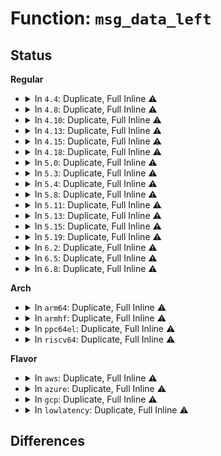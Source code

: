 # Function: <code>msg_data_left</code>

## Status
<b>Regular</b>
<ul>
<li>
<details>
<summary>In <code>4.4</code>: Duplicate, Full Inline ⚠️</summary>

**Collision:** Static Duplication

**Inline:** Full

**Transformation:** False

**Instances:**

```
In net/socket.c (0)
Location: include/linux/socket.h:142
Inline: True
```
```
In net/core/datagram.c (0)
Location: include/linux/socket.h:142
Inline: True
```
```
In net/ipv4/tcp.c (0)
Location: include/linux/socket.h:142
Inline: True
```
</details>
</li>
<li>
<details>
<summary>In <code>4.8</code>: Duplicate, Full Inline ⚠️</summary>

**Collision:** Static Duplication

**Inline:** Full

**Transformation:** False

**Instances:**

```
In net/socket.c (0)
Location: include/linux/socket.h:142
Inline: True
```
```
In net/core/datagram.c (0)
Location: include/linux/socket.h:142
Inline: True
```
```
In net/ipv4/tcp.c (0)
Location: include/linux/socket.h:142
Inline: True
```
</details>
</li>
<li>
<details>
<summary>In <code>4.10</code>: Duplicate, Full Inline ⚠️</summary>

**Collision:** Static Duplication

**Inline:** Full

**Transformation:** False

**Instances:**

```
In net/socket.c (0)
Location: include/linux/socket.h:142
Inline: True
```
```
In net/core/datagram.c (0)
Location: include/linux/socket.h:142
Inline: True
```
```
In net/ipv4/tcp.c (0)
Location: include/linux/socket.h:142
Inline: True
```
</details>
</li>
<li>
<details>
<summary>In <code>4.13</code>: Duplicate, Full Inline ⚠️</summary>

**Collision:** Static Duplication

**Inline:** Full

**Transformation:** False

**Instances:**

```
In net/socket.c (0)
Location: include/linux/socket.h:142
Inline: True
```
```
In net/core/datagram.c (0)
Location: include/linux/socket.h:142
Inline: True
```
```
In net/ipv4/tcp.c (0)
Location: include/linux/socket.h:142
Inline: True
```
</details>
</li>
<li>
<details>
<summary>In <code>4.15</code>: Duplicate, Full Inline ⚠️</summary>

**Collision:** Static Duplication

**Inline:** Full

**Transformation:** False

**Instances:**

```
In net/socket.c (0)
Location: include/linux/socket.h:143
Inline: True
```
```
In net/core/datagram.c (0)
Location: include/linux/socket.h:143
Inline: True
```
```
In net/ipv4/tcp.c (ffffffff818a4c47)
Location: include/linux/socket.h:143
Inline: True
Inline callers:
  - net/ipv4/tcp.c:tcp_sendmsg_locked
```
</details>
</li>
<li>
<details>
<summary>In <code>4.18</code>: Duplicate, Full Inline ⚠️</summary>

**Collision:** Static Duplication

**Inline:** Full

**Transformation:** False

**Instances:**

```
In kernel/bpf/sockmap.c (ffffffff811cfa89)
Location: include/linux/socket.h:143
Inline: True
Inline callers:
  - kernel/bpf/sockmap.c:bpf_tcp_sendmsg
```
```
In net/socket.c (ffffffff8187384f)
Location: include/linux/socket.h:143
Inline: True
Inline callers:
  - net/socket.c:__sys_sendmmsg
  - net/socket.c:___sys_sendmsg
  - net/socket.c:kernel_sendmsg_locked
  - net/socket.c:sock_sendmsg
  - net/socket.c:sock_sendmsg
```
```
In net/core/datagram.c (ffffffff81884068)
Location: include/linux/socket.h:143
Inline: True
Inline callers:
  - net/core/datagram.c:skb_copy_and_csum_datagram_msg
```
```
In net/ipv4/tcp.c (ffffffff818fa50a)
Location: include/linux/socket.h:143
Inline: True
Inline callers:
  - net/ipv4/tcp.c:tcp_sendmsg_locked
```
</details>
</li>
<li>
<details>
<summary>In <code>5.0</code>: Duplicate, Full Inline ⚠️</summary>

**Collision:** Static Duplication

**Inline:** Full

**Transformation:** False

**Instances:**

```
In net/socket.c (ffffffff8189419f)
Location: include/linux/socket.h:143
Inline: True
Inline callers:
  - net/socket.c:__sys_sendmmsg
  - net/socket.c:___sys_sendmsg
  - net/socket.c:kernel_sendmsg_locked
  - net/socket.c:sock_sendmsg
  - net/socket.c:sock_sendmsg
```
```
In net/core/datagram.c (ffffffff818a50c9)
Location: include/linux/socket.h:143
Inline: True
Inline callers:
  - net/core/datagram.c:skb_copy_and_csum_datagram_msg
```
```
In net/ipv4/tcp.c (ffffffff81928444)
Location: include/linux/socket.h:143
Inline: True
Inline callers:
  - net/ipv4/tcp.c:tcp_sendmsg_locked
```
```
In net/ipv4/tcp_bpf.c (ffffffff819779e6)
Location: include/linux/socket.h:143
Inline: True
Inline callers:
  - net/ipv4/tcp_bpf.c:tcp_bpf_sendmsg
```
</details>
</li>
<li>
<details>
<summary>In <code>5.3</code>: Duplicate, Full Inline ⚠️</summary>

**Collision:** Static Duplication

**Inline:** Full

**Transformation:** False

**Instances:**

```
In net/socket.c (ffffffff818de50b)
Location: include/linux/socket.h:144
Inline: True
Inline callers:
  - net/socket.c:__sys_sendmmsg
  - net/socket.c:sock_recvmsg
  - net/socket.c:kernel_sendmsg_locked
  - net/socket.c:sock_sendmsg
```
```
In net/core/datagram.c (ffffffff818efc4a)
Location: include/linux/socket.h:144
Inline: True
Inline callers:
  - net/core/datagram.c:skb_copy_and_csum_datagram_msg
```
```
In net/ipv4/tcp.c (ffffffff8198b328)
Location: include/linux/socket.h:144
Inline: True
Inline callers:
  - net/ipv4/tcp.c:tcp_sendmsg_locked
  - net/ipv4/tcp.c:tcp_sendmsg_locked
  - net/ipv4/tcp.c:tcp_sendmsg_locked
```
```
In net/ipv4/tcp_bpf.c (ffffffff819e14dd)
Location: include/linux/socket.h:144
Inline: True
Inline callers:
  - net/ipv4/tcp_bpf.c:tcp_bpf_sendmsg
```
</details>
</li>
<li>
<details>
<summary>In <code>5.4</code>: Duplicate, Full Inline ⚠️</summary>

**Collision:** Static Duplication

**Inline:** Full

**Transformation:** False

**Instances:**

```
In net/socket.c (ffffffff8191060b)
Location: include/linux/socket.h:144
Inline: True
Inline callers:
  - net/socket.c:__sys_sendmmsg
  - net/socket.c:sock_recvmsg
  - net/socket.c:kernel_sendmsg_locked
  - net/socket.c:sock_sendmsg
```
```
In net/core/datagram.c (ffffffff81921c6a)
Location: include/linux/socket.h:144
Inline: True
Inline callers:
  - net/core/datagram.c:skb_copy_and_csum_datagram_msg
```
```
In net/ipv4/tcp.c (ffffffff819c1b99)
Location: include/linux/socket.h:144
Inline: True
Inline callers:
  - net/ipv4/tcp.c:tcp_sendmsg_locked
  - net/ipv4/tcp.c:tcp_sendmsg_locked
  - net/ipv4/tcp.c:tcp_sendmsg_locked
```
```
In net/ipv4/tcp_bpf.c (ffffffff81a1829d)
Location: include/linux/socket.h:144
Inline: True
Inline callers:
  - net/ipv4/tcp_bpf.c:tcp_bpf_sendmsg
```
</details>
</li>
<li>
<details>
<summary>In <code>5.8</code>: Duplicate, Full Inline ⚠️</summary>

**Collision:** Static Duplication

**Inline:** Full

**Transformation:** False

**Instances:**

```
In net/socket.c (ffffffff819df921)
Location: include/linux/socket.h:157
Inline: True
Inline callers:
  - net/socket.c:____sys_recvmsg
  - net/socket.c:__sys_sendmmsg
  - net/socket.c:____sys_sendmsg
  - net/socket.c:sock_recvmsg
  - net/socket.c:sock_recvmsg
  - net/socket.c:kernel_sendmsg_locked
  - net/socket.c:sock_sendmsg
  - net/socket.c:sock_sendmsg
```
```
In net/core/datagram.c (ffffffff819f598a)
Location: include/linux/socket.h:157
Inline: True
Inline callers:
  - net/core/datagram.c:skb_copy_and_csum_datagram_msg
```
```
In net/ipv4/tcp.c (ffffffff81aad3d7)
Location: include/linux/socket.h:157
Inline: True
Inline callers:
  - net/ipv4/tcp.c:tcp_sendmsg_locked
  - net/ipv4/tcp.c:tcp_sendmsg_locked
  - net/ipv4/tcp.c:tcp_sendmsg_locked
```
```
In net/ipv4/tcp_bpf.c (ffffffff81b0960c)
Location: include/linux/socket.h:157
Inline: True
Inline callers:
  - net/ipv4/tcp_bpf.c:tcp_bpf_sendmsg
```
```
In net/mptcp/protocol.c (ffffffff81bad170)
Location: include/linux/socket.h:157
Inline: True
Inline callers:
  - net/mptcp/protocol.c:mptcp_sendmsg
  - net/mptcp/protocol.c:mptcp_sendmsg
```
</details>
</li>
<li>
<details>
<summary>In <code>5.11</code>: Duplicate, Full Inline ⚠️</summary>

**Collision:** Static Duplication

**Inline:** Full

**Transformation:** False

**Instances:**

```
In net/socket.c (ffffffff819df126)
Location: include/linux/socket.h:158
Inline: True
Inline callers:
  - net/socket.c:____sys_recvmsg
  - net/socket.c:__sys_sendmmsg
  - net/socket.c:____sys_sendmsg
  - net/socket.c:sock_recvmsg
  - net/socket.c:sock_recvmsg
  - net/socket.c:kernel_sendmsg_locked
  - net/socket.c:sock_sendmsg
  - net/socket.c:sock_sendmsg
```
```
In net/core/datagram.c (ffffffff819f543a)
Location: include/linux/socket.h:158
Inline: True
Inline callers:
  - net/core/datagram.c:skb_copy_and_csum_datagram_msg
```
```
In net/ipv4/tcp.c (ffffffff81ab47a7)
Location: include/linux/socket.h:158
Inline: True
Inline callers:
  - net/ipv4/tcp.c:tcp_sendmsg_locked
  - net/ipv4/tcp.c:tcp_sendmsg_locked
  - net/ipv4/tcp.c:tcp_sendmsg_locked
```
```
In net/ipv4/tcp_bpf.c (ffffffff81b17786)
Location: include/linux/socket.h:158
Inline: True
Inline callers:
  - net/ipv4/tcp_bpf.c:tcp_bpf_sendmsg
```
```
In net/mptcp/protocol.c (ffffffff81bbfb38)
Location: include/linux/socket.h:158
Inline: True
Inline callers:
  - net/mptcp/protocol.c:mptcp_sendmsg
  - net/mptcp/protocol.c:mptcp_sendmsg
```
</details>
</li>
<li>
<details>
<summary>In <code>5.13</code>: Duplicate, Full Inline ⚠️</summary>

**Collision:** Static Duplication

**Inline:** Full

**Transformation:** False

**Instances:**

```
In net/socket.c (ffffffff819c502b)
Location: include/linux/socket.h:158
Inline: True
Inline callers:
  - net/socket.c:____sys_recvmsg
  - net/socket.c:__sys_sendmmsg
  - net/socket.c:____sys_sendmsg
  - net/socket.c:sock_recvmsg
  - net/socket.c:sock_recvmsg
  - net/socket.c:kernel_sendmsg_locked
  - net/socket.c:sock_sendmsg
  - net/socket.c:sock_sendmsg
```
```
In net/core/datagram.c (ffffffff819db5da)
Location: include/linux/socket.h:158
Inline: True
Inline callers:
  - net/core/datagram.c:skb_copy_and_csum_datagram_msg
```
```
In net/ipv4/tcp.c (ffffffff81a9f90a)
Location: include/linux/socket.h:158
Inline: True
Inline callers:
  - net/ipv4/tcp.c:tcp_sendmsg_locked
  - net/ipv4/tcp.c:tcp_sendmsg_locked
  - net/ipv4/tcp.c:tcp_sendmsg_locked
```
```
In net/ipv4/tcp_bpf.c (ffffffff81b05364)
Location: include/linux/socket.h:158
Inline: True
Inline callers:
  - net/ipv4/tcp_bpf.c:tcp_bpf_sendmsg
```
```
In net/mptcp/protocol.c (ffffffff81baf71c)
Location: include/linux/socket.h:158
Inline: True
Inline callers:
  - net/mptcp/protocol.c:mptcp_sendmsg
  - net/mptcp/protocol.c:mptcp_sendmsg
```
</details>
</li>
<li>
<details>
<summary>In <code>5.15</code>: Duplicate, Full Inline ⚠️</summary>

**Collision:** Static Duplication

**Inline:** Full

**Transformation:** False

**Instances:**

```
In net/socket.c (ffffffff81a7455b)
Location: include/linux/socket.h:158
Inline: True
Inline callers:
  - net/socket.c:____sys_recvmsg
  - net/socket.c:__sys_sendmmsg
  - net/socket.c:____sys_sendmsg
  - net/socket.c:sock_recvmsg
  - net/socket.c:sock_recvmsg
  - net/socket.c:kernel_sendmsg_locked
  - net/socket.c:sock_sendmsg
  - net/socket.c:sock_sendmsg
```
```
In net/core/datagram.c (ffffffff81a8ae4a)
Location: include/linux/socket.h:158
Inline: True
Inline callers:
  - net/core/datagram.c:skb_copy_and_csum_datagram_msg
```
```
In net/ipv4/tcp.c (ffffffff81b5b6c3)
Location: include/linux/socket.h:158
Inline: True
Inline callers:
  - net/ipv4/tcp.c:tcp_sendmsg_locked
  - net/ipv4/tcp.c:tcp_sendmsg_locked
  - net/ipv4/tcp.c:tcp_sendmsg_locked
```
```
In net/ipv4/tcp_bpf.c (ffffffff81bc7c6e)
Location: include/linux/socket.h:158
Inline: True
Inline callers:
  - net/ipv4/tcp_bpf.c:tcp_bpf_sendmsg
```
```
In net/mptcp/protocol.c (ffffffff81c7d3cd)
Location: include/linux/socket.h:158
Inline: True
Inline callers:
  - net/mptcp/protocol.c:mptcp_sendmsg
  - net/mptcp/protocol.c:mptcp_sendmsg
```
</details>
</li>
<li>
<details>
<summary>In <code>5.19</code>: Duplicate, Full Inline ⚠️</summary>

**Collision:** Static Duplication

**Inline:** Full

**Transformation:** False

**Instances:**

```
In net/socket.c (ffffffff81be731d)
Location: include/linux/socket.h:162
Inline: True
Inline callers:
  - net/socket.c:____sys_recvmsg
  - net/socket.c:__sys_sendmmsg
  - net/socket.c:____sys_sendmsg
  - net/socket.c:sock_recvmsg
  - net/socket.c:sock_recvmsg
  - net/socket.c:kernel_sendmsg_locked
  - net/socket.c:sock_sendmsg
  - net/socket.c:sock_sendmsg
```
```
In net/core/datagram.c (ffffffff81c004ab)
Location: include/linux/socket.h:162
Inline: True
Inline callers:
  - net/core/datagram.c:skb_copy_and_csum_datagram_msg
```
```
In net/ipv4/tcp.c (ffffffff81cea86c)
Location: include/linux/socket.h:162
Inline: True
Inline callers:
  - net/ipv4/tcp.c:tcp_sendmsg_locked
  - net/ipv4/tcp.c:tcp_sendmsg_locked
  - net/ipv4/tcp.c:tcp_sendmsg_locked
```
```
In net/ipv4/tcp_bpf.c (ffffffff81d5d22e)
Location: include/linux/socket.h:162
Inline: True
Inline callers:
  - net/ipv4/tcp_bpf.c:tcp_bpf_sendmsg
```
```
In net/mptcp/protocol.c (ffffffff81e22a19)
Location: include/linux/socket.h:162
Inline: True
Inline callers:
  - net/mptcp/protocol.c:mptcp_sendmsg
  - net/mptcp/protocol.c:mptcp_sendmsg
```
</details>
</li>
<li>
<details>
<summary>In <code>6.2</code>: Duplicate, Full Inline ⚠️</summary>

**Collision:** Static Duplication

**Inline:** Full

**Transformation:** False

**Instances:**

```
In net/socket.c (ffffffff81d933cd)
Location: include/linux/socket.h:170
Inline: True
Inline callers:
  - net/socket.c:____sys_recvmsg
  - net/socket.c:__sys_sendmmsg
  - net/socket.c:____sys_sendmsg
  - net/socket.c:sock_recvmsg
  - net/socket.c:sock_recvmsg
  - net/socket.c:kernel_sendmsg_locked
  - net/socket.c:sock_sendmsg
  - net/socket.c:sock_sendmsg
```
```
In net/core/datagram.c (ffffffff81daf8db)
Location: include/linux/socket.h:170
Inline: True
Inline callers:
  - net/core/datagram.c:skb_copy_and_csum_datagram_msg
```
```
In net/ipv4/tcp.c (ffffffff81eae73f)
Location: include/linux/socket.h:170
Inline: True
Inline callers:
  - net/ipv4/tcp.c:tcp_sendmsg_locked
  - net/ipv4/tcp.c:tcp_sendmsg_locked
  - net/ipv4/tcp.c:tcp_sendmsg_locked
```
```
In net/ipv4/tcp_bpf.c (ffffffff81f2802e)
Location: include/linux/socket.h:170
Inline: True
Inline callers:
  - net/ipv4/tcp_bpf.c:tcp_bpf_sendmsg
```
```
In net/mptcp/protocol.c (ffffffff81ffb70e)
Location: include/linux/socket.h:170
Inline: True
Inline callers:
  - net/mptcp/protocol.c:mptcp_sendmsg
  - net/mptcp/protocol.c:mptcp_sendmsg
```
</details>
</li>
<li>
<details>
<summary>In <code>6.5</code>: Duplicate, Full Inline ⚠️</summary>

**Collision:** Static Duplication

**Inline:** Full

**Transformation:** False

**Instances:**

```
In net/socket.c (ffffffff81e01ef6)
Location: include/linux/socket.h:170
Inline: True
Inline callers:
  - net/socket.c:____sys_recvmsg
  - net/socket.c:__sys_sendmmsg
  - net/socket.c:____sys_sendmsg
  - net/socket.c:sock_write_iter
  - net/socket.c:sock_write_iter
  - net/socket.c:kernel_recvmsg
  - net/socket.c:kernel_recvmsg
  - net/socket.c:kernel_sendmsg_locked
  - net/socket.c:kernel_sendmsg
  - net/socket.c:kernel_sendmsg
```
```
In net/core/skbuff.c (ffffffff81e10c5c)
Location: include/linux/socket.h:170
Inline: True
Inline callers:
  - net/core/skbuff.c:sendmsg_locked
```
```
In net/core/datagram.c (ffffffff81e1fb4b)
Location: include/linux/socket.h:170
Inline: True
Inline callers:
  - net/core/datagram.c:skb_copy_and_csum_datagram_msg
```
```
In net/ipv4/tcp.c (ffffffff81f0c7e5)
Location: include/linux/socket.h:170
Inline: True
Inline callers:
  - net/ipv4/tcp.c:tcp_sendmsg_locked
  - net/ipv4/tcp.c:tcp_sendmsg_locked
  - net/ipv4/tcp.c:tcp_sendmsg_locked
```
```
In net/ipv4/tcp_bpf.c (ffffffff81f874b2)
Location: include/linux/socket.h:170
Inline: True
Inline callers:
  - net/ipv4/tcp_bpf.c:tcp_bpf_sendmsg
```
```
In net/mptcp/protocol.c (ffffffff82077a94)
Location: include/linux/socket.h:170
Inline: True
Inline callers:
  - net/mptcp/protocol.c:mptcp_sendmsg
  - net/mptcp/protocol.c:mptcp_sendmsg
```
</details>
</li>
<li>
<details>
<summary>In <code>6.8</code>: Duplicate, Full Inline ⚠️</summary>

**Collision:** Static Duplication

**Inline:** Full

**Transformation:** False

**Instances:**

```
In net/socket.c (ffffffff81ebe8b6)
Location: include/linux/socket.h:170
Inline: True
Inline callers:
  - net/socket.c:____sys_recvmsg
  - net/socket.c:__sys_sendmmsg
  - net/socket.c:____sys_sendmsg
  - net/socket.c:____sys_sendmsg
  - net/socket.c:__sys_sendto
  - net/socket.c:__sys_sendto
  - net/socket.c:sock_write_iter
  - net/socket.c:sock_write_iter
  - net/socket.c:kernel_recvmsg
  - net/socket.c:kernel_recvmsg
  - net/socket.c:kernel_sendmsg_locked
  - net/socket.c:sock_sendmsg
  - net/socket.c:sock_sendmsg
```
```
In net/core/skbuff.c (ffffffff81ecd78c)
Location: include/linux/socket.h:170
Inline: True
Inline callers:
  - net/core/skbuff.c:sendmsg_locked
```
```
In net/core/datagram.c (ffffffff81edd1fb)
Location: include/linux/socket.h:170
Inline: True
Inline callers:
  - net/core/datagram.c:skb_copy_and_csum_datagram_msg
```
```
In net/ipv4/tcp.c (ffffffff81fd08ca)
Location: include/linux/socket.h:170
Inline: True
Inline callers:
  - net/ipv4/tcp.c:tcp_sendmsg_locked
  - net/ipv4/tcp.c:tcp_sendmsg_locked
  - net/ipv4/tcp.c:tcp_sendmsg_locked
```
```
In net/ipv4/tcp_bpf.c (ffffffff8204eb32)
Location: include/linux/socket.h:170
Inline: True
Inline callers:
  - net/ipv4/tcp_bpf.c:tcp_bpf_sendmsg
```
```
In net/mptcp/protocol.c (ffffffff8214cb03)
Location: include/linux/socket.h:170
Inline: True
Inline callers:
  - net/mptcp/protocol.c:mptcp_sendmsg
  - net/mptcp/protocol.c:mptcp_sendmsg
```
</details>
</li>
</ul>
<b>Arch</b>
<ul>
<li>
<details>
<summary>In <code>arm64</code>: Duplicate, Full Inline ⚠️</summary>

**Collision:** Static Duplication

**Inline:** Full

**Transformation:** False

**Instances:**

```
In net/socket.c (ffff800010ba8800)
Location: include/linux/socket.h:144
Inline: True
Inline callers:
  - net/socket.c:__sys_sendmmsg
  - net/socket.c:____sys_sendmsg
  - net/socket.c:kernel_sendmsg_locked
  - net/socket.c:sock_sendmsg
  - net/socket.c:sock_sendmsg
```
```
In net/core/datagram.c (ffff800010bbc2f4)
Location: include/linux/socket.h:144
Inline: True
Inline callers:
  - net/core/datagram.c:skb_copy_and_csum_datagram_msg
```
```
In net/ipv4/tcp.c (ffff800010c749bc)
Location: include/linux/socket.h:144
Inline: True
Inline callers:
  - net/ipv4/tcp.c:tcp_sendmsg_locked
  - net/ipv4/tcp.c:tcp_sendmsg_locked
  - net/ipv4/tcp.c:tcp_sendmsg_locked
```
```
In net/ipv4/tcp_bpf.c (ffff800010cd4098)
Location: include/linux/socket.h:144
Inline: True
Inline callers:
  - net/ipv4/tcp_bpf.c:tcp_bpf_sendmsg
```
</details>
</li>
<li>
<details>
<summary>In <code>armhf</code>: Duplicate, Full Inline ⚠️</summary>

**Collision:** Static Duplication

**Inline:** Full

**Transformation:** False

**Instances:**

```
In net/socket.c (c0cc7248)
Location: include/linux/socket.h:144
Inline: True
Inline callers:
  - net/socket.c:__sys_sendmmsg
  - net/socket.c:____sys_sendmsg
  - net/socket.c:kernel_sendmsg_locked
  - net/socket.c:sock_sendmsg
  - net/socket.c:sock_sendmsg
```
```
In net/core/datagram.c (c0cd875c)
Location: include/linux/socket.h:144
Inline: True
Inline callers:
  - net/core/datagram.c:skb_copy_and_csum_datagram_msg
```
```
In net/ipv4/tcp.c (c0d83064)
Location: include/linux/socket.h:144
Inline: True
Inline callers:
  - net/ipv4/tcp.c:tcp_sendmsg_locked
  - net/ipv4/tcp.c:tcp_sendmsg_locked
  - net/ipv4/tcp.c:tcp_sendmsg_locked
```
```
In net/ipv4/tcp_bpf.c (c0dddf74)
Location: include/linux/socket.h:144
Inline: True
Inline callers:
  - net/ipv4/tcp_bpf.c:tcp_bpf_sendmsg
```
</details>
</li>
<li>
<details>
<summary>In <code>ppc64el</code>: Duplicate, Full Inline ⚠️</summary>

**Collision:** Static Duplication

**Inline:** Full

**Transformation:** False

**Instances:**

```
In net/socket.c (c000000000c7cf3c)
Location: include/linux/socket.h:144
Inline: True
Inline callers:
  - net/socket.c:__sys_sendmmsg
  - net/socket.c:____sys_sendmsg
  - net/socket.c:kernel_sendmsg_locked
  - net/socket.c:sock_sendmsg
  - net/socket.c:sock_sendmsg
```
```
In net/core/datagram.c (c000000000c955d0)
Location: include/linux/socket.h:144
Inline: True
Inline callers:
  - net/core/datagram.c:skb_copy_and_csum_datagram_msg
```
```
In net/ipv4/tcp.c (c000000000d7bd28)
Location: include/linux/socket.h:144
Inline: True
Inline callers:
  - net/ipv4/tcp.c:tcp_sendmsg_locked
  - net/ipv4/tcp.c:tcp_sendmsg_locked
  - net/ipv4/tcp.c:tcp_sendmsg_locked
```
```
In net/ipv4/tcp_bpf.c (c000000000df3560)
Location: include/linux/socket.h:144
Inline: True
Inline callers:
  - net/ipv4/tcp_bpf.c:tcp_bpf_sendmsg
```
</details>
</li>
<li>
<details>
<summary>In <code>riscv64</code>: Duplicate, Full Inline ⚠️</summary>

**Collision:** Static Duplication

**Inline:** Full

**Transformation:** False

**Instances:**

```
In net/socket.c (ffffffe00073bfe8)
Location: include/linux/socket.h:144
Inline: True
Inline callers:
  - net/socket.c:__sys_sendmmsg
  - net/socket.c:____sys_sendmsg
  - net/socket.c:kernel_sendmsg_locked
  - net/socket.c:sock_sendmsg
  - net/socket.c:sock_sendmsg
```
```
In net/core/datagram.c (ffffffe00074b04a)
Location: include/linux/socket.h:144
Inline: True
Inline callers:
  - net/core/datagram.c:skb_copy_and_csum_datagram_msg
```
```
In net/ipv4/tcp.c (ffffffe0007d7dd0)
Location: include/linux/socket.h:144
Inline: True
Inline callers:
  - net/ipv4/tcp.c:tcp_sendmsg_locked
  - net/ipv4/tcp.c:tcp_sendmsg_locked
  - net/ipv4/tcp.c:tcp_sendmsg_locked
```
```
In net/ipv4/tcp_bpf.c (ffffffe000824e86)
Location: include/linux/socket.h:144
Inline: True
Inline callers:
  - net/ipv4/tcp_bpf.c:tcp_bpf_sendmsg
```
</details>
</li>
</ul>
<b>Flavor</b>
<ul>
<li>
<details>
<summary>In <code>aws</code>: Duplicate, Full Inline ⚠️</summary>

**Collision:** Static Duplication

**Inline:** Full

**Transformation:** False

**Instances:**

```
In net/socket.c (ffffffff818b060b)
Location: include/linux/socket.h:144
Inline: True
Inline callers:
  - net/socket.c:__sys_sendmmsg
  - net/socket.c:sock_recvmsg
  - net/socket.c:kernel_sendmsg_locked
  - net/socket.c:sock_sendmsg
```
```
In net/core/datagram.c (ffffffff818c1c6a)
Location: include/linux/socket.h:144
Inline: True
Inline callers:
  - net/core/datagram.c:skb_copy_and_csum_datagram_msg
```
```
In net/ipv4/tcp.c (ffffffff81961a09)
Location: include/linux/socket.h:144
Inline: True
Inline callers:
  - net/ipv4/tcp.c:tcp_sendmsg_locked
  - net/ipv4/tcp.c:tcp_sendmsg_locked
  - net/ipv4/tcp.c:tcp_sendmsg_locked
```
```
In net/ipv4/tcp_bpf.c (ffffffff819b792d)
Location: include/linux/socket.h:144
Inline: True
Inline callers:
  - net/ipv4/tcp_bpf.c:tcp_bpf_sendmsg
```
</details>
</li>
<li>
<details>
<summary>In <code>azure</code>: Duplicate, Full Inline ⚠️</summary>

**Collision:** Static Duplication

**Inline:** Full

**Transformation:** False

**Instances:**

```
In net/socket.c (ffffffff8186a55b)
Location: include/linux/socket.h:144
Inline: True
Inline callers:
  - net/socket.c:__sys_sendmmsg
  - net/socket.c:sock_recvmsg
  - net/socket.c:kernel_sendmsg_locked
  - net/socket.c:sock_sendmsg
```
```
In net/core/datagram.c (ffffffff8187bbaa)
Location: include/linux/socket.h:144
Inline: True
Inline callers:
  - net/core/datagram.c:skb_copy_and_csum_datagram_msg
```
```
In net/ipv4/tcp.c (ffffffff8191b4f9)
Location: include/linux/socket.h:144
Inline: True
Inline callers:
  - net/ipv4/tcp.c:tcp_sendmsg_locked
  - net/ipv4/tcp.c:tcp_sendmsg_locked
  - net/ipv4/tcp.c:tcp_sendmsg_locked
```
```
In net/ipv4/tcp_bpf.c (ffffffff8197471d)
Location: include/linux/socket.h:144
Inline: True
Inline callers:
  - net/ipv4/tcp_bpf.c:tcp_bpf_sendmsg
```
</details>
</li>
<li>
<details>
<summary>In <code>gcp</code>: Duplicate, Full Inline ⚠️</summary>

**Collision:** Static Duplication

**Inline:** Full

**Transformation:** False

**Instances:**

```
In net/socket.c (ffffffff8190160b)
Location: include/linux/socket.h:144
Inline: True
Inline callers:
  - net/socket.c:__sys_sendmmsg
  - net/socket.c:sock_recvmsg
  - net/socket.c:kernel_sendmsg_locked
  - net/socket.c:sock_sendmsg
```
```
In net/core/datagram.c (ffffffff81912c6a)
Location: include/linux/socket.h:144
Inline: True
Inline callers:
  - net/core/datagram.c:skb_copy_and_csum_datagram_msg
```
```
In net/ipv4/tcp.c (ffffffff819cc1d9)
Location: include/linux/socket.h:144
Inline: True
Inline callers:
  - net/ipv4/tcp.c:tcp_sendmsg_locked
  - net/ipv4/tcp.c:tcp_sendmsg_locked
  - net/ipv4/tcp.c:tcp_sendmsg_locked
```
```
In net/ipv4/tcp_bpf.c (ffffffff81a223ad)
Location: include/linux/socket.h:144
Inline: True
Inline callers:
  - net/ipv4/tcp_bpf.c:tcp_bpf_sendmsg
```
</details>
</li>
<li>
<details>
<summary>In <code>lowlatency</code>: Duplicate, Full Inline ⚠️</summary>

**Collision:** Static Duplication

**Inline:** Full

**Transformation:** False

**Instances:**

```
In net/socket.c (ffffffff819225f4)
Location: include/linux/socket.h:144
Inline: True
Inline callers:
  - net/socket.c:__sys_sendmmsg
  - net/socket.c:sock_recvmsg
  - net/socket.c:kernel_sendmsg_locked
  - net/socket.c:sock_sendmsg
```
```
In net/core/datagram.c (ffffffff81933dea)
Location: include/linux/socket.h:144
Inline: True
Inline callers:
  - net/core/datagram.c:skb_copy_and_csum_datagram_msg
```
```
In net/ipv4/tcp.c (ffffffff819d5d69)
Location: include/linux/socket.h:144
Inline: True
Inline callers:
  - net/ipv4/tcp.c:tcp_sendmsg_locked
  - net/ipv4/tcp.c:tcp_sendmsg_locked
  - net/ipv4/tcp.c:tcp_sendmsg_locked
```
```
In net/ipv4/tcp_bpf.c (ffffffff81a2d781)
Location: include/linux/socket.h:144
Inline: True
Inline callers:
  - net/ipv4/tcp_bpf.c:tcp_bpf_sendmsg
```
</details>
</li>
</ul>

## Differences
